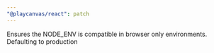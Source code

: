 ```yaml
---
"@playcanvas/react": patch
---
```


Ensures the NODE_ENV is compatible in browser only environments. Defaulting to production
